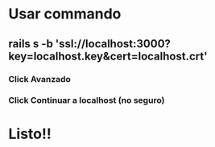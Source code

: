 # Usar commando 
## rails s -b 'ssl://localhost:3000?key=localhost.key&cert=localhost.crt'

### Click Avanzado

### Click Continuar a localhost (no seguro)

# Listo!!
